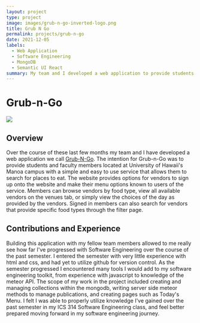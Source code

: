 ```yaml
---
layout: project
type: project
image: images/grub-n-go-inverted-logo.png
title: Grub N Go
permalink: projects/grub-n-go
date: 2021-12-05
labels:
  - Web Application
  - Software Engineering
  - MongoDB
  - Semantic UI React
summary: My team and I developed a web application to provide students and faculty at UH Manoa with a service that enables them to easily search for places to eat, based on their cravings or what is available.
---
```


# Grub-n-Go

<img class="ui medium right floated rounded image" src="../images/grub-n-go-landing.png">

## Overview
Over the course of these last few months my team and I have developed a web application we call [Grub-N-Go](https://grub-n-go.github.io/).
The intention for Grub-n-Go was to provide students and faculty members located at University of Hawaii's Manoa campus
with a simple and easy to use service that allows them to search for places to eat. The website provides options for
vendors to sign up onto the website and make their menu options known to users of the service. Members can browse
vendors by food type, view all available vendors on the venues tab, or simply view the choices of the day as
provided by the vendors. Signed in members can also search for vendors that provide specific food types through the
filter page.

## Contributions and Experience
Building this application with my fellow team members allowed to me really see how far I've progressed with Software
Engineering over the course of the past semester. I entered the semester with very little experience with html and css,
and had yet to utilize github for version control. As the semester progressed I encountered many tools I would add to
my software engineering toolkit, from experience with javascript to knowledge of the meteor API. The scope of my work in
the project included creating and managing collections within the mongodb, writing server side meteor methods to manage
publications, and creating pages such as Today's Menu. I felt I was able to properly utilize knowledge I've gained over
the past semester in my ICS 314 Software Engineering class, and feel better prepared moving forward in my software
engineering journey.

